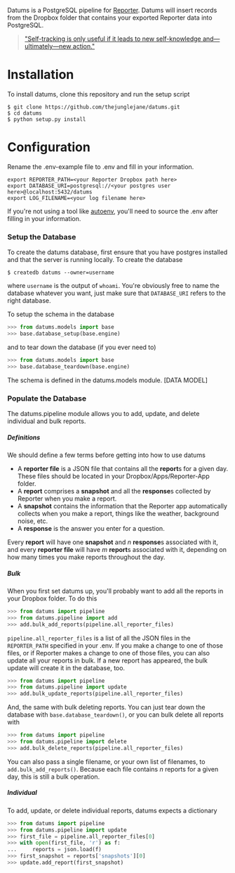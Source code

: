 Datums is a PostgreSQL pipeline for [Reporter](http://www.reporter-app.com/). Datums will insert records from the Dropbox folder that contains your exported Reporter data into PostgreSQL.

> ["Self-tracking is only useful if it leads to new self-knowledge and—ultimately—new action."](https://medium.com/buster-benson/how-i-track-my-life-7da6f22b8e2c)

# Installation

To install datums, clone this repository and run the setup script
```
$ git clone https://github.com/thejunglejane/datums.git
$ cd datums
$ python setup.py install
```

# Configuration
Rename the .env-example file to .env and fill in your information.

```
export REPORTER_PATH=<your Reporter Dropbox path here>
export DATABASE_URI=postgresql://<your postgres user here>@localhost:5432/datums
export LOG_FILENAME=<your log filename here>
```
If you're not using a tool like [autoenv](https://github.com/kennethreitz/autoenv), you'll need to source the .env after filling in your information.

### Setup the Database
To create the datums database, first ensure that you have postgres installed and that the server is running locally. To create the database
```
$ createdb datums --owner=username
```
where `username` is the output of `whoami`. You're obviously free to name the database whatever you want, just make sure that `DATABASE_URI` refers to the right database.

To setup the schema in the database
```python
>>> from datums.models import base
>>> base.database_setup(base.engine)
```

and to tear down the database (if you ever need to)
```python
>>> from datums.models import base
>>> base.database_teardown(base.engine)
```

The schema is defined in the datums.models module.
[DATA MODEL]

### Populate the Database
The datums.pipeline module allows you to add, update, and delete individual and bulk reports. 

##### Definitions
We should define a few terms before getting into how to use datums

* A **reporter file** is a JSON file that contains all the **report**s for a given day. These files should be located in your Dropbox/Apps/Reporter-App folder. 
* A **report** comprises a **snapshot** and all the **response**s collected by Reporter when you make a report.
* A **snapshot** contains the information that the Reporter app automatically collects when you make a report, things like the weather, background noise, etc.
* A **response** is the answer you enter for a question.

Every **report** will have one **snapshot** and _n_ **response**s associated with it, and every **reporter file** will have _m_ **report**s associated with it, depending on how many times you make reports throughout the day.

##### Bulk
When you first set datums up, you'll probably want to add all the reports in your Dropbox folder. To do this
```python
>>> from datums import pipeline
>>> from datums.pipeline import add
>>> add.bulk_add_reports(pipeline.all_reporter_files)
```

`pipeline.all_reporter_files` is a list of all the JSON files in the `REPORTER_PATH` specified in your .env. If you make a change to one of those files, or if Reporter makes a change to one of those files, you can also update all your reports in bulk. If a new report has appeared, the bulk update will create it in the database, too.
```python
>>> from datums import pipeline
>>> from datums.pipeline import update
>>> add.bulk_update_reports(pipeline.all_reporter_files)
```

And, the same with bulk deleting reports. You can just tear down the database with `base.database_teardown()`, or you can bulk delete all reports with
```python
>>> from datums import pipeline
>>> from datums.pipeline import delete
>>> add.bulk_delete_reports(pipeline.all_reporter_files)
```

You can also pass a single filename, or your own list of filenames, to `add.bulk_add_reports()`. Because each file contains _n_ reports for a given day, this is still a bulk operation.

##### Individual
To add, update, or delete individual reports, datums expects a dictionary

```python
>>> from datums import pipeline
>>> from datums.pipeline import update
>>> first_file = pipeline.all_reporter_files[0]
>>> with open(first_file, 'r') as f:
...     reports = json.load(f)
>>> first_snapshot = reports['snapshots'][0]
>>> update.add_report(first_snapshot)
```